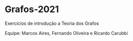# Grafos-2021
Exercícios de introdução a Teoria dos Grafos

Equipe: Marcos Aires, Fernando Oliveira e Ricardo Carubbi
